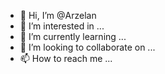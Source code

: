 - 👋 Hi, I’m @Arzelan
- 👀 I’m interested in ...
- 🌱 I’m currently learning ...
- 💞️ I’m looking to collaborate on ...
- 📫 How to reach me ...

<!---
Arzelan/Arzelan is a ✨ special ✨ repository because its `README.md` (this file) appears on your GitHub profile.
You can click the Preview link to take a look at your changes.
--->
